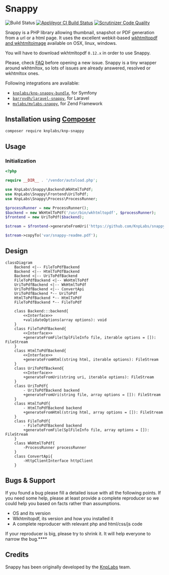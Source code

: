 # Snappy

![Build Status](https://github.com/KnpLabs/snappy/actions/workflows/build.yaml/badge.svg)
[![AppVeyor CI Build Status](https://ci.appveyor.com/api/projects/status/github/KnpLabs/snappy?branch=master&svg=true)](https://ci.appveyor.com/project/NiR-/snappy)
[![Scrutinizer Code Quality](https://scrutinizer-ci.com/g/KnpLabs/snappy/badges/quality-score.png?b=master)](https://scrutinizer-ci.com/g/KnpLabs/snappy/?branch=master)

Snappy is a PHP library allowing thumbnail, snapshot or PDF generation from a url or a html page.
It uses the excellent webkit-based [wkhtmltopdf and wkhtmltoimage](http://wkhtmltopdf.org/)
available on OSX, linux, windows.

You will have to download wkhtmltopdf `0.12.x` in order to use Snappy.

Please, check [FAQ](doc/faq.md) before opening a new issue. Snappy is a tiny wrapper around wkhtmltox, so lots of issues are already answered, resolved or wkhtmltox ones.

Following integrations are available:

* [`knplabs/knp-snappy-bundle`](https://github.com/KnpLabs/KnpSnappyBundle), for Symfony
* [`barryvdh/laravel-snappy`](https://github.com/barryvdh/laravel-snappy), for Laravel
* [`mvlabs/mvlabs-snappy`](https://github.com/mvlabs/MvlabsSnappy), for Zend Framework

## Installation using [Composer](http://getcomposer.org/)

```bash
composer require knplabs/knp-snappy
```

## Usage

### Initialization

```php
<?php

require __DIR__ . '/vendor/autoload.php';

use KnpLabs\Snappy\Backend\WkHtmlToPdf;
use KnpLabs\Snappy\Frontend\UriToPdf;
use KnpLabs\Snappy\Process\ProcessRunner;

$processRunner = new ProcessRunner();
$backend = new WkHtmlToPdf('/usr/bin/wkhtmltopdf', $processRunner);
$frontend = new UriToPdf($backend);

$stream = $frontend->generateFromUri('https://github.com/KnpLabs/snappy');

$stream->copyTo('var/snappy-readme.pdf');
```

## Design

```mermaid
classDiagram
    Backend <|-- FileToPdfBackend
    Backend <|-- HtmlToPdfBackend
    Backend <|-- UriToPdfBackend
    FileToPdfBackend <|-- WkHtmlToPdf
    UriToPdfBackend <|-- WkHtmlToPdf
    UriToPdfBackend <|-- ConvertApi
    UriToPdfBackend *-- UriToPdf
    HtmlToPdfBackend *-- HtmlToPdf
    FileToPdfBackend *-- FileToPdf

    class Backend:::backend{
        <<Interface>>
        +validateOptions(array options): void
    }
    class FileToPdfBackend{
        <<Interface>>
        +generateFromFile(SplFileInfo file, iterable options = []): FileStream
    }
    class HtmlToPdfBackend{
        <<Interface>>
        +generateFromHtml(string html, iterable options): FileStream
    }
    class UriToPdfBackend{
        <<Interface>>
        +generateFromUri(string uri, iterable options): FileStream
    }
    class UriToPdf{
        - UriToPdfBackend backend
        +generateFromUri(string file, array options = []): FileStream
    }
    class HtmlToPdf{
        - HtmlToPdfBackend backend
        +generateFromHtml(string html, array options = []): FileStream
    }
    class FileToPdf{
        - FileToPdfBackend backend
        +generateFromFile(SplFileInfo file, array options = []): FileStream
    }
    class WkHtmlToPdf{
        -ProcessRunner processRunner
    }
    class ConvertApi{
        -HttpClientInterface httpClient
    }

```

## Bugs & Support

If you found a bug please fill a detailed issue with all the following points.
If you need some help, please at least provide a complete reproducer so we could help you based on facts rather than assumptions.

* OS and its version
* Wkhtmltopdf, its version and how you installed it
* A complete reproducer with relevant php and html/css/js code

If your reproducer is big, please try to shrink it. It will help everyone to narrow the bug.****

## Credits

Snappy has been originally developed by the [KnpLabs](http://knplabs.com) team.
